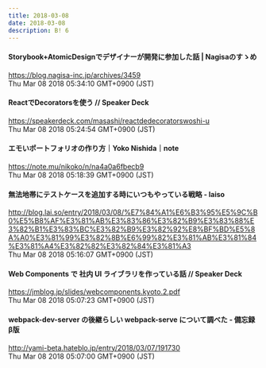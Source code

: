 ```yaml
---
title: 2018-03-08
date: 2018-03-08
description: B! 6
---
```


#### Storybook+AtomicDesignでデザイナーが開発に参加した話 | Nagisaのすゝめ
https://blog.nagisa-inc.jp/archives/3459<br>
Thu Mar 08 2018 05:34:10 GMT+0900 (JST)<br>


#### ReactでDecoratorsを使う // Speaker Deck
https://speakerdeck.com/masashi/reactdedecoratorswoshi-u<br>
Thu Mar 08 2018 05:24:54 GMT+0900 (JST)<br>


#### エモいポートフォリオの作り方｜Yoko Nishida｜note
https://note.mu/nikoko/n/na4a0a6fbecb9<br>
Thu Mar 08 2018 05:18:39 GMT+0900 (JST)<br>


#### 無法地帯にテストケースを追加する時にいつもやっている戦略 - laiso
http://blog.lai.so/entry/2018/03/08/%E7%84%A1%E6%B3%95%E5%9C%B0%E5%B8%AF%E3%81%AB%E3%83%86%E3%82%B9%E3%83%88%E3%82%B1%E3%83%BC%E3%82%B9%E3%82%92%E8%BF%BD%E5%8A%A0%E3%81%99%E3%82%8B%E6%99%82%E3%81%AB%E3%81%84%E3%81%A4%E3%82%82%E3%82%84%E3%81%A3<br>
Thu Mar 08 2018 05:16:07 GMT+0900 (JST)<br>


#### Web Components で 社内 UI ライブラリを作っている話 // Speaker Deck
https://jmblog.jp/slides/webcomponents.kyoto.2.pdf<br>
Thu Mar 08 2018 05:07:23 GMT+0900 (JST)<br>


#### webpack-dev-server の後継らしい webpack-serve について調べた - 備忘録β版
http://yami-beta.hateblo.jp/entry/2018/03/07/191730<br>
Thu Mar 08 2018 05:07:00 GMT+0900 (JST)<br>



